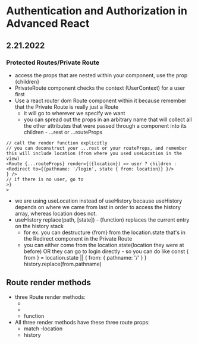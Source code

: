 # Authentication and Authorization in Advanced React

## 2.21.2022

### Protected Routes/Private Route

- access the props that are nested within your component, use the prop {children}
- PrivateRoute component checks the context (UserContext) for a user first
- Use a react router dom Route component within it because remember that the Private Route is really just a Route
  - it will go to wherever we specify we want
  - you can spread out the props in an arbitrary name that will collect all the other attributes that were passed through a component into its children - ...rest or ...routeProps

```
// call the render function explicitly
// you can deconstruct your ...rest or your routeProps, and remember this will include location (from where you used useLocation in the view)
<Route {...routeProps} render={({location}) => user ? children :  <Redirect to={{pathname: '/login', state { from: location}} }/>
} />
// if there is no user, go to
>}
>
```

- we are using useLocation instead of useHistory because useHistory depends on where we came from last in order to access the history array, whereas location does not.
- useHistory replace(path, [state]) - (function) replaces the current entry on the history stack
  - for ex. you can destructure {from} from the location.state that's in the Redirect component in the Private Route
  - you can either come from the location.state(location they were at before) OR they can go to login directly - so you can do like const { from } = location.state || { from: { pathname: '/' } }
    history.replace(from.pathname)

## Route render methods

- three Route render methods:
  - <Route component>
  - <Route render>
  - <Route children> function
- All three render methods have these three route props:
  - match
    -location
  - history

